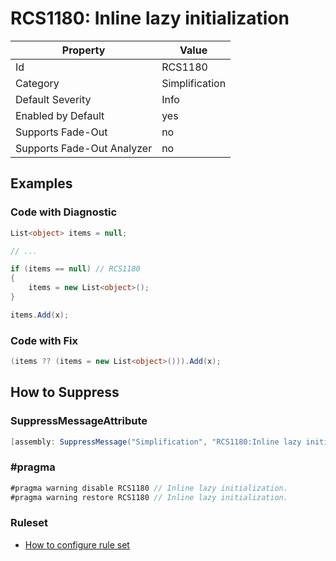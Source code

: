 # RCS1180: Inline lazy initialization

Property | Value
--- | ---
Id|RCS1180
Category|Simplification
Default Severity|Info
Enabled by Default|yes
Supports Fade\-Out|no
Supports Fade\-Out Analyzer|no

## Examples

### Code with Diagnostic

```csharp
List<object> items = null;

// ...

if (items == null) // RCS1180
{
    items = new List<object>();
}

items.Add(x);
```

### Code with Fix

```csharp
(items ?? (items = new List<object>())).Add(x);
```

## How to Suppress

### SuppressMessageAttribute

```csharp
[assembly: SuppressMessage("Simplification", "RCS1180:Inline lazy initialization.", Justification = "<Pending>")]
```

### \#pragma

```csharp
#pragma warning disable RCS1180 // Inline lazy initialization.
#pragma warning restore RCS1180 // Inline lazy initialization.
```

### Ruleset

* [How to configure rule set](../HowToConfigureAnalyzers.md)

